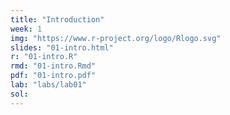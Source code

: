 ```yaml
---
title: "Introduction"
week: 1
img: "https://www.r-project.org/logo/Rlogo.svg"
slides: "01-intro.html"
r: "01-intro.R"
rmd: "01-intro.Rmd"
pdf: "01-intro.pdf"
lab: "labs/lab01"
sol:
---
```

